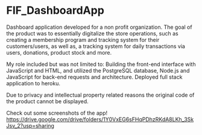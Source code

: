 # FIF_DashboardApp

Dashboard application developed for a non profit organization. The goal of the product was to essentially digitalize the store operations, such as creating a membership program and tracking system for their customers/users, as well as, a tracking system for daily transactions via users, donations, product stock and more. 

My role included but was not limited to: Building the front-end interface with JavaScript and HTML, and utilized the PostgreSQL database, Node.js and JavaScript for back-end requests and architecture. Deployed full stack application to heroku. 

Due to privacy and intellectual property related reasons the original code of the product cannot be displayed. 

Check out some screenshots of the app! https://drive.google.com/drive/folders/1Y0VxEG6sFHqPDhzRKdA8LKh_3SkJsv_2?usp=sharing

